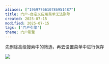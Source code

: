 ```yaml
---
aliases: ["1969776610786951487"]
title: 门户-自定义应用菜单无法删除
created: 2025-07-15
modified: 2025-07-15
tags: ['门户引擎']
theme: 门户引擎
---
```


先删除高级搜索中的筛选，再去设置菜单中进行保存

![](https://myhelpdoc.oss-cn-heyuan.aliyuncs.com/mdimages/1a87c5b184921298954df13b7c725eab.jpg)
